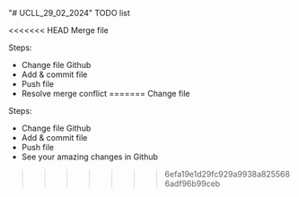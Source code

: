 "# UCLL_29_02_2024" 
TODO list

<<<<<<< HEAD
Merge file

Steps:
* Change file Github
* Add & commit file
* Push file
* Resolve merge conflict
=======
Change file

Steps:
* Change file Github
* Add & commit file
* Push file
* See your amazing changes in Github
>>>>>>> 6efa19e1d29fc929a9938a8255686adf96b99ceb
